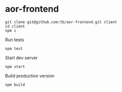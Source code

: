 # aor-frontend

    git clone git@github.com:tb/aor-frontend.git client
    cd client
    npm i

Run tests

    npm test

Start dev server

    npm start

Build production version

    npm build
